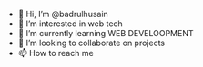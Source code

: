 - 👋 Hi, I’m @badrulhusain
- 👀 I’m interested in web tech
- 🌱 I’m currently learning WEB DEVELOOPMENT
- 💞️ I’m looking to collaborate on projects
- 📫 How to reach me 

<!---
badrulhusain/badrulhusain is a ✨ special ✨ repository because its `README.md` (this file) appears on your GitHub profile.
You can click the Preview link to take a look at your changes.
--->
